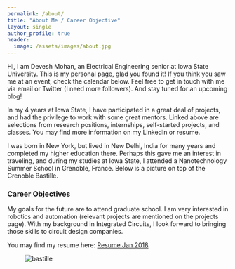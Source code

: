 ```yaml
---
permalink: /about/
title: "About Me / Career Objective"
layout: single
author_profile: true
header:
  image: /assets/images/about.jpg
---
```

Hi, I am Devesh Mohan, an Electrical Engineering senior at Iowa State University. This is my personal page, glad you found it! If you think you saw me at an event, check the calendar below. Feel free to get in touch with me via email or Twitter (I need more followers). And stay tuned for an upcoming blog!

In my 4 years at Iowa State, I have participated in a great deal of projects, and had the privilege to work with some great mentors. Linked above are selections from research positions, internships, self-started projects, and classes. You may find more information on my LinkedIn or resume.

I was born in New York, but lived in New Delhi, India for many years and completed my higher education there. Perhaps this gave me an interest in traveling, and during my studies at Iowa State, I attended a Nanotechnology Summer School in Grenoble, France. Below is a picture on top of the Grenoble Bastille.

### Career Objectives

My goals for the future are to attend graduate school. I am very interested in robotics and automation (relevant projects are mentioned on the projects page). With my background in Integrated Circuits, I look forward to bringing those skills to circuit design companies.

You may find my resume here:
<a href = "https://github.com/deveshmohan/Resume/blob/master/Mohan%20Devesh%20Resume%20Spring%202018.pdf">Resume Jan 2018</a>


<figure>
  <img src="{{ '/assets/images/header.jpg' | absolute_url }}" alt="bastille">
</figure>
